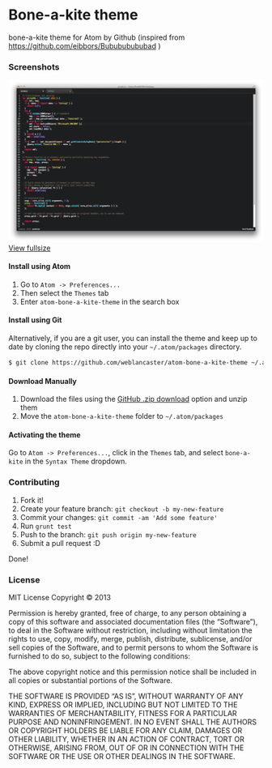 # Bone-a-kite theme

bone-a-kite theme for Atom by Github (inspired from https://github.com/eibbors/Bubububububad )

### Screenshots

![Bone-a-kite Screenshot](bone-a-kite.png)
[View fullsize](https://www.dropbox.com/s/wsd45uzottfie4w/bone-a-kite.png)

#### Install using Atom

1. Go to `Atom -> Preferences...`
2. Then select the `Themes` tab
3. Enter `atom-bone-a-kite-theme` in the search box

#### Install using Git

Alternatively, if you are a git user, you can install the theme and keep up to date by cloning the repo directly into your `~/.atom/packages` directory.

```sh
$ git clone https://github.com/weblancaster/atom-bone-a-kite-theme ~/.atom/packages/atom-bone-a-kite-theme
```

#### Download Manually

1. Download the files using the [GitHub .zip download](https://github.com/weblancaster/atom-bone-a-kite-theme/archive/master.zip) option and unzip them
3. Move the `atom-bone-a-kite-theme` folder to `~/.atom/packages`

#### Activating the theme

Go to `Atom -> Preferences...`, click in the `Themes` tab, and select `bone-a-kite` in the `Syntax Theme` dropdown.

### Contributing

1. Fork it!
2. Create your feature branch: `git checkout -b my-new-feature`
3. Commit your changes: `git commit -am 'Add some feature'`
4. Run `grunt test`
5. Push to the branch: `git push origin my-new-feature`
6. Submit a pull request :D

Done!

### License
MIT License
Copyright © 2013

Permission is hereby granted, free of charge, to any person obtaining a copy of this software and associated documentation files (the “Software”), to deal in the Software without restriction, including without limitation the rights to use, copy, modify, merge, publish, distribute, sublicense, and/or sell copies of the Software, and to permit persons to whom the Software is furnished to do so, subject to the following conditions:

The above copyright notice and this permission notice shall be included in all copies or substantial portions of the Software.

THE SOFTWARE IS PROVIDED “AS IS”, WITHOUT WARRANTY OF ANY KIND, EXPRESS OR IMPLIED, INCLUDING BUT NOT LIMITED TO THE WARRANTIES OF MERCHANTABILITY, FITNESS FOR A PARTICULAR PURPOSE AND NONINFRINGEMENT. IN NO EVENT SHALL THE AUTHORS OR COPYRIGHT HOLDERS BE LIABLE FOR ANY CLAIM, DAMAGES OR OTHER LIABILITY, WHETHER IN AN ACTION OF CONTRACT, TORT OR OTHERWISE, ARISING FROM, OUT OF OR IN CONNECTION WITH THE SOFTWARE OR THE USE OR OTHER DEALINGS IN THE SOFTWARE.
